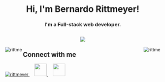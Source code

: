 <h1 align="center">Hi, I'm Bernardo Rittmeyer!</h1>
<h3 align="center">I'm a Full-stack web developer.</h3>

<h2 align="center">
  <img style="margin:auto" src="https://github-profile-trophy.vercel.app/?username=rittme&theme=onedark&rank=SECRET,SSS,SS,S,AAA,AA,A&no-bg=true&no-frame=true&column=5">
</h2>

<div>
  <img align="left" src="https://github-readme-stats.vercel.app/api/top-langs?username=rittme&show_icons=true&locale=en&layout=compact&count_private=true&theme=onedark&hide_border=true&bg_color=0d1117" alt="rittme" />
  
  <img align="right" src="https://github-readme-streak-stats.herokuapp.com/?user=rittme&count_private=true&theme=onedark&hide_border=true&background=0d1117" alt="rittme" />
</div>

## Connect with me
<div> 
  <a href="https://twitter.com/rittmeyer" target="blank">
    <img src="https://img.shields.io/twitter/follow/rittmeyer?logo=twitter&style=for-the-badge" alt="rittmeyer" />
  </a> 
  &nbsp;&nbsp;&nbsp;
  <a href="https://www.linkedin.com/in/bernardorittmeyer/?locale=en_US">
    <img height=40 src="https://user-images.githubusercontent.com/201125/113857564-40726880-97d5-11eb-900b-9cec6c073610.png">
  </a>
  &nbsp;&nbsp;&nbsp;
  <a href="https://matrix.to/#/@rittme:matrix.org" target="blank">
    <img height=40 src="https://user-images.githubusercontent.com/201125/113858139-f8a01100-97d5-11eb-90eb-a09b083286d8.png">
  </a> 

</div>

<!--
**rittme/rittme** is a ✨ _special_ ✨ repository because its `README.md` (this file) appears on your GitHub profile.

Here are some ideas to get you started:

- 🔭 I’m currently working on ...
- 🌱 I’m currently learning ...
- 👯 I’m looking to collaborate on ...
- 🤔 I’m looking for help with ...
- 💬 Ask me about ...
- 📫 How to reach me: ...
- 😄 Pronouns: ...
- ⚡ Fun fact: ...
-->
